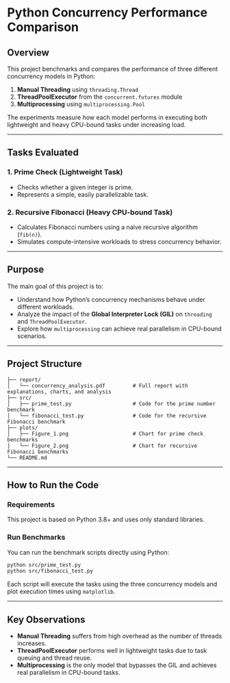 # Python Concurrency Performance Comparison

## Overview

This project benchmarks and compares the performance of three different concurrency models in Python:

1. **Manual Threading** using `threading.Thread`
2. **ThreadPoolExecutor** from the `concurrent.futures` module
3. **Multiprocessing** using `multiprocessing.Pool`

The experiments measure how each model performs in executing both lightweight and heavy CPU-bound tasks under increasing load.

---

## Tasks Evaluated

### 1. Prime Check (Lightweight Task)
- Checks whether a given integer is prime.
- Represents a simple, easily parallelizable task.

### 2. Recursive Fibonacci (Heavy CPU-bound Task)
- Calculates Fibonacci numbers using a naive recursive algorithm (`fib(n)`).
- Simulates compute-intensive workloads to stress concurrency behavior.

---

## Purpose

The main goal of this project is to:

- Understand how Python’s concurrency mechanisms behave under different workloads.
- Analyze the impact of the **Global Interpreter Lock (GIL)** on `threading` and `ThreadPoolExecutor`.
- Explore how `multiprocessing` can achieve real parallelism in CPU-bound scenarios.

---

## Project Structure

```
├── report/
│   └── concurrency_analysis.pdf         # Full report with explanations, charts, and analysis
├── src/
│   ├── prime_test.py                    # Code for the prime number benchmark
│   └── fibonacci_test.py                # Code for the recursive Fibonacci benchmark
├── plots/
│   ├── Figure_1.png                     # Chart for prime check benchmarks
│   └── Figure_2.png                     # Chart for recursive Fibonacci benchmarks
└── README.md
```

---

## How to Run the Code

### Requirements

This project is based on Python 3.8+ and uses only standard libraries.

### Run Benchmarks

You can run the benchmark scripts directly using Python:

```bash
python src/prime_test.py
python src/fibonacci_test.py
```

Each script will execute the tasks using the three concurrency models and plot execution times using `matplotlib`.

---

## Key Observations

- **Manual Threading** suffers from high overhead as the number of threads increases.
- **ThreadPoolExecutor** performs well in lightweight tasks due to task queuing and thread reuse.
- **Multiprocessing** is the only model that bypasses the GIL and achieves real parallelism in CPU-bound tasks.
